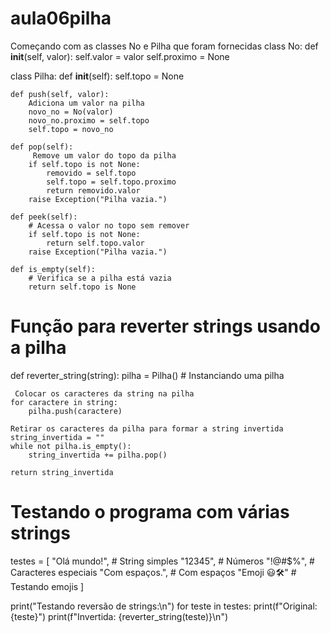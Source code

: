# aula06pilha

Começando com as classes No e Pilha que foram fornecidas
class No:
    def __init__(self, valor):
        self.valor = valor
        self.proximo = None

class Pilha:
    def __init__(self):
        self.topo = None

    def push(self, valor):
        Adiciona um valor na pilha
        novo_no = No(valor)
        novo_no.proximo = self.topo
        self.topo = novo_no

    def pop(self):
         Remove um valor do topo da pilha
        if self.topo is not None:
            removido = self.topo
            self.topo = self.topo.proximo
            return removido.valor
        raise Exception("Pilha vazia.")

    def peek(self):
        # Acessa o valor no topo sem remover
        if self.topo is not None:
            return self.topo.valor
        raise Exception("Pilha vazia.")

    def is_empty(self):
        # Verifica se a pilha está vazia
        return self.topo is None

# Função para reverter strings usando a pilha
def reverter_string(string):
    pilha = Pilha()  # Instanciando uma pilha

     Colocar os caracteres da string na pilha
    for caractere in string:
        pilha.push(caractere)

    Retirar os caracteres da pilha para formar a string invertida
    string_invertida = ""
    while not pilha.is_empty():
        string_invertida += pilha.pop()

    return string_invertida

# Testando o programa com várias strings
testes = [
    "Olá mundo!",      # String simples
    "12345",           # Números
    "!@#$%",           # Caracteres especiais
    "Com espaços.",    # Com espaços
    "Emoji 😃🛠️"       # Testando emojis
]

print("Testando reversão de strings:\n")
for teste in testes:
    print(f"Original: {teste}")
    print(f"Invertida: {reverter_string(teste)}\n")
